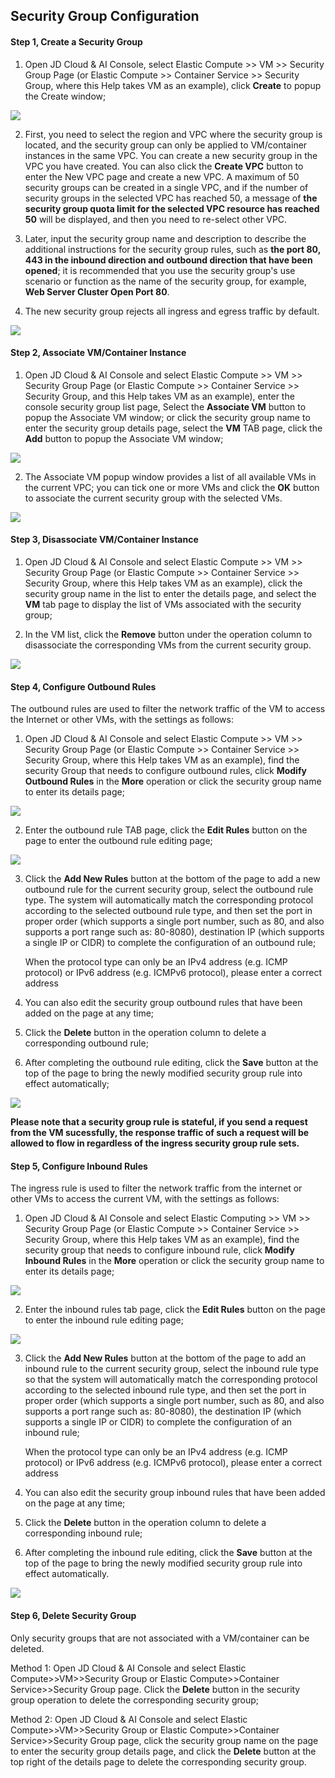 ## **Security Group Configuration**

#### **Step 1, Create a Security Group**

1. Open JD Cloud & AI Console, select Elastic Compute >> VM >> Security Group Page (or Elastic Compute >> Container Service >> Security Group, where this Help takes VM as an example), click **Create** to popup the Create  window;

![](/image/Networking/Virtual-Private-Cloud/Operation-Guide/Security-Group-Configuration/Step1.png)


2. First, you need to select the region and VPC where the security group is located, and the security group can only be applied to VM/container instances in the same VPC. You can create a new security group in the VPC you have created. You can also click the **Create VPC** button to enter the New VPC page and create a new VPC. A maximum of 50 security groups can be created in a single VPC, and if the number of security groups in the selected VPC has reached 50, a message of **the security group quota limit for the selected VPC resource has reached 50** will be displayed, and then you need to re-select other VPC.

3. Later, input the security group name and description to describe the additional instructions for the security group rules, such as **the port 80, 443 in the inbound direction and outbound direction that have been opened**; it is recommended that you use the security group's use scenario or function as the name of the security group, for example, **Web Server Cluster Open Port 80**.

4. The new security group rejects all ingress and egress traffic by default.

![](/image/Networking/Virtual-Private-Cloud/Operation-Guide/Security-Group-Configuration/Step2.png)



#### **Step 2, Associate VM/Container Instance**

1. Open JD Cloud & AI Console and select Elastic Compute >> VM >> Security Group Page (or Elastic Compute >> Container Service >> Security Group, and this Help takes VM as an example), enter the console security group list page, Select the **Associate VM** button to popup the Associate VM  window; or click the security group name to enter the security group details page, select the **VM** TAB page, click the **Add** button to popup the Associate VM  window;

 ![](/image/Networking/Virtual-Private-Cloud/Operation-Guide/Security-Group-Configuration/Step3.png)



2. The Associate VM popup window provides a list of all available VMs in the current VPC; you can tick one or more VMs and click the **OK** button to associate the current security group with the selected VMs.

![](/image/Networking/Virtual-Private-Cloud/Operation-Guide/Security-Group-Configuration/Step4.png)



#### **Step 3, Disassociate VM/Container Instance**

1. Open JD Cloud & AI Console and select Elastic Compute >> VM >> Security Group Page (or Elastic Compute >> Container Service >> Security Group, where this Help takes VM as an example), click the security group name in the list to enter the details page, and select the **VM** tab page to display the list of VMs associated with the security group;

2. In the VM list, click the **Remove** button under the operation column to disassociate the corresponding VMs from the current security group.

![](/image/Networking/Virtual-Private-Cloud/Operation-Guide/Security-Group-Configuration/Step5.png)



#### **Step 4, Configure Outbound Rules**

The outbound rules are used to filter the network traffic of the VM to access the Internet or other VMs, with the settings as follows:

1. Open JD Cloud & AI Console and select Elastic Compute >> VM >> Security Group Page (or Elastic Compute >> Container Service >> Security Group, where this Help takes VM as an example), find the security Group that needs to configure outbound rules, click **Modify Outbound Rules** in the **More** operation or click the security group name to enter its details page;

![](/image/Networking/Virtual-Private-Cloud/Operation-Guide/Security-Group-Configuration/Step6.png)



2. Enter the outbound rule TAB page, click the **Edit Rules** button on the page to enter the outbound rule editing page;

![](/image/Networking/Virtual-Private-Cloud/Operation-Guide/Security-Group-Configuration/Step7.png)



3. Click the **Add New Rules** button at the bottom of the page to add a new outbound rule for the current security group, select the outbound rule type. The system will automatically match the corresponding protocol according to the selected outbound rule type, and then set the port in proper order (which supports a single port number, such as 80, and also supports a port range such as: 80-8080), destination IP (which supports a single IP or CIDR) to complete the configuration of an outbound rule;

     When the protocol type can only be an IPv4 address (e.g. ICMP protocol) or IPv6 address (e.g. ICMPv6 protocol), please enter a correct address
     
4. You can also edit the security group outbound rules that have been added on the page at any time;

5. Click the **Delete** button in the operation column to delete a corresponding outbound rule;

6. After completing the outbound rule editing, click the **Save** button at the top of the page to bring the newly modified security group rule into effect automatically;

![](/image/Networking/Virtual-Private-Cloud/Operation-Guide/Security-Group-Configuration/Step8.png)



**Please note that a security group rule is stateful, if you send a request from the VM sucessfully, the response traffic of such a request will be allowed to flow in regardless of the ingress security group rule sets.**



#### **Step 5, Configure Inbound Rules**

The ingress rule is used to filter the network traffic from the  internet or other VMs to access the current VM, with the settings as follows:

1. Open JD Cloud & AI Console and select Elastic Computing >> VM >> Security Group Page (or Elastic Compute >> Container Service >> Security Group, where this Help takes VM as an example), find the security group that needs to configure inbound rule, click **Modify Inbound Rules** in the **More** operation or click the security group name to enter its details page;

![](/image/Networking/Virtual-Private-Cloud/Operation-Guide/Security-Group-Configuration/Step9.png) 



2. Enter the inbound rules tab page, click the **Edit Rules** button on the page to enter the inbound rule editing page;

![](/image/Networking/Virtual-Private-Cloud/Operation-Guide/Security-Group-Configuration/Step10.png)



3. Click the **Add New Rules** button at the bottom of the page to add an inbound rule to the current security group, select the inbound rule type so that the system will automatically match the corresponding protocol according to the selected inbound rule type, and then set the port in proper order (which supports a single port number, such as 80, and also supports a port range such as: 80-8080), the destination IP (which supports a single IP or CIDR) to complete the configuration of an inbound rule;

     When the protocol type can only be an IPv4 address (e.g. ICMP protocol) or IPv6 address (e.g. ICMPv6 protocol), please enter a correct address

4. You can also edit the security group inbound rules that have been added on the page at any time;

5. Click the **Delete** button in the operation column to delete a corresponding inbound rule;

6. After completing the inbound rule editing, click the **Save** button at the top of the page to bring the newly modified security group rule into effect automatically.

![](/image/Networking/Virtual-Private-Cloud/Operation-Guide/Security-Group-Configuration/Step11.png)





#### **Step 6, Delete Security Group**

Only security groups that are not associated with a VM/container can be deleted.

Method 1: Open JD Cloud & AI Console and select Elastic Compute>>VM>>Security Group or Elastic Compute>>Container Service>>Security Group page. Click the **Delete** button in the security group operation to delete the corresponding security group;

Method 2: Open JD Cloud & AI Console and select Elastic Compute>>VM>>Security Group or Elastic Compute>>Container Service>>Security Group page, click the security group name on the page to enter the security group details page, and click the **Delete** button at the top right of the details page to delete the corresponding security group.

 